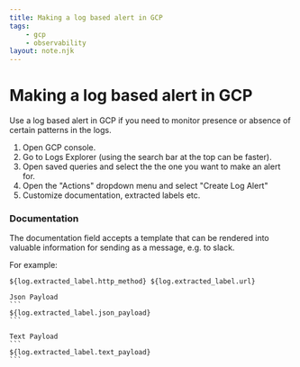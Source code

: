 ```yaml
---
title: Making a log based alert in GCP
tags:
    - gcp
    - observability
layout: note.njk
---
```


# Making a log based alert in GCP

Use a log based alert in GCP if you need to monitor presence or absence of certain patterns in the logs.

1. Open GCP console.
2. Go to Logs Explorer (using the search bar at the top can be faster).
3. Open saved queries and select the the one you want to make an alert for.
4. Open the "Actions" dropdown menu and select "Create Log Alert"
5. Customize documentation, extracted labels etc.


### Documentation

The documentation field accepts a template that can be rendered into valuable information for sending as a message, e.g. to slack.

For example:

````
${log.extracted_label.http_method} ${log.extracted_label.url}

Json Payload
```
${log.extracted_label.json_payload}
```

Text Payload
```
${log.extracted_label.text_payload}
```
````